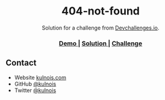 <!-- Please update value in the {}  -->

<h1 align="center">404-not-found</h1>

<div align="center">
   Solution for a challenge from  <a href="http://devchallenges.io" target="_blank">Devchallenges.io</a>.
</div>

<div align="center">
  <h3>
    <a href="https://kulnois.github.io/404-not-found-challenge">
      Demo
    </a>
    <span> | </span>
    <a href="https://kulnois.github.io/404-not-found-challenge">
      Solution
    </a>
    <span> | </span>
    <a href="https://devchallenges.io/challenges/wBunSb7FPrIepJZAg0sY">
      Challenge
    </a>
  </h3>
</div>

## Contact

- Website [kulnois.com](https://kulnois.com)
- GitHub [@kulnois](https://github.com/kulnois)
- Twitter [@kulnois](https://twitter.com/kulnois)
